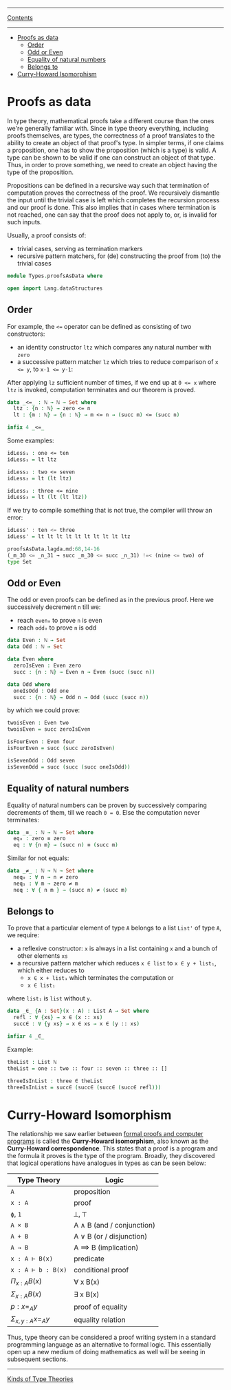 ****
[Contents](contents.html)

<!-- START doctoc generated TOC please keep comment here to allow auto update -->
<!-- DON'T EDIT THIS SECTION, INSTEAD RE-RUN doctoc TO UPDATE -->
****

- [Proofs as data](#proofs-as-data)
  - [Order](#order)
  - [Odd or Even](#odd-or-even)
  - [Equality of natural numbers](#equality-of-natural-numbers)
  - [Belongs to](#belongs-to)
- [Curry-Howard Isomorphism](#curry-howard-isomorphism)

<!-- END doctoc generated TOC please keep comment here to allow auto update -->


# Proofs as data

In type theory, mathematical proofs take a different course than the ones we're generally familiar with. Since in type theory everything, including proofs themselves, are types, the correctness of a proof translates to the ability to create an object of that proof's type. In simpler terms, if one claims a proposition, one has to show the proposition (which is a type) is valid. A type can be shown to be valid if one can construct an object of that type. Thus, in order to prove something, we need to create an object having the type of the proposition.

Propositions can be defined in a recursive way such that termination of computation proves the correctness of the proof. We recursively dismantle the input until the trivial case is left which completes the recursion process and our proof is done. This also implies that in cases where termination is not reached, one can say that the proof does not apply to, or, is invalid for such inputs.

Usually, a proof consists of:
- trivial cases, serving as termination markers
- recursive pattern matchers, for (de) constructing the proof from (to) the trivial cases

```agda
module Types.proofsAsData where

open import Lang.dataStructures
```

## Order

For example, the `<=` operator can be defined as consisting of two constructors:

- an identity constructor `ltz` which compares any natural number with `zero`
- a successive pattern matcher `lz` which tries to reduce comparison of  `x <= y`, to `x-1 <= y-1`:

After applying `lz` sufficient number of times, if we end up at `0 <= x` where `ltz` is invoked, computation terminates and our theorem is proved.

```agda
data _<=_ : ℕ → ℕ → Set where
  ltz : {n : ℕ} → zero <= n
  lt : {m : ℕ} → {n : ℕ} → m <= n → (succ m) <= (succ n)

infix 4 _<=_
```

Some examples:

```agda
idLess₁ : one <= ten
idLess₁ = lt ltz

idLess₂ : two <= seven
idLess₂ = lt (lt ltz)

idLess₃ : three <= nine
idLess₃ = lt (lt (lt ltz))
```

If we try to compile something that is not true, the compiler will throw an error:

```haskell
idLess' : ten <= three
idLess' = lt lt lt lt lt lt lt lt lt ltz
```

```python
proofsAsData.lagda.md:68,14-16
(_m_30 <= _n_31 → succ _m_30 <= succ _n_31) !=< (nine <= two) of
type Set
```

## Odd or Even

The odd or even proofs can be defined as in the previous proof. Here we successively decrement `n` till we:

- reach `even₀` to prove `n` is even
- reach `odd₀` to prove `n` is odd

```agda
data Even : ℕ → Set
data Odd : ℕ → Set

data Even where
  zeroIsEven : Even zero
  succ : {n : ℕ} → Even n → Even (succ (succ n))

data Odd where
  oneIsOdd : Odd one
  succ : {n : ℕ} → Odd n → Odd (succ (succ n))
```

by which we could prove:

```agda
twoisEven : Even two
twoisEven = succ zeroIsEven

isFourEven : Even four
isFourEven = succ (succ zeroIsEven)

isSevenOdd : Odd seven
isSevenOdd = succ (succ (succ oneIsOdd))
```

## Equality of natural numbers

Equality of natural numbers can be proven by successively comparing decrements of them, till we reach `0 = 0`. Else the computation never terminates:

```agda
data _≡_ : ℕ → ℕ → Set where
  eq₀ : zero ≡ zero
  eq : ∀ {n m} → (succ n) ≡ (succ m)
```

Similar for not equals:

```agda
data _≠_ : ℕ → ℕ → Set where
  neq₀ : ∀ n → n ≠ zero
  neq₁ : ∀ m → zero ≠ m
  neq : ∀ { n m } → (succ n) ≠ (succ m)
```

## Belongs to

To prove that a particular element of type `A` belongs to a list `List'` of type `A`, we require:

- a reflexive constructor: `x` is always in a list containing `x` and a bunch of other elements `xs`
- a recursive pattern matcher which reduces `x ∈ list` to `x ∈ y + list₁`, which either reduces to
  - `x ∈ x + list₁` which terminates the computation or
  - `x ∈ list₁`

where `list₁` is `list` without `y`.

```agda
data _∈_ {A : Set}(x : A) : List A → Set where
  refl : ∀ {xs} → x ∈ (x :: xs)
  succ∈ : ∀ {y xs} → x ∈ xs → x ∈ (y :: xs)

infixr 4 _∈_
```

Example:

```agda
theList : List ℕ
theList = one :: two :: four :: seven :: three :: []

threeIsInList : three ∈ theList
threeIsInList = succ∈ (succ∈ (succ∈ (succ∈ refl)))
```

# Curry-Howard Isomorphism

The relationship we saw earlier between [formal proofs and computer programs](./Types.proofsAsData.html) is called the **Curry-Howard isomorphism**, also known as the **Curry-Howard correspondence**. This states that a proof is a program and the formula it proves is the type of the program. Broadly, they discovered that logical operations have analogues in types as can be seen below:

| Type Theory | Logic |
| --- | --- |
| `A` | proposition |
| `x : A` | proof |
| `ϕ`, `1` | ⟂, ⊤ |
| `A × B` | A ∧ B (and / conjunction) |
| `A + B` | A ∨ B (or / disjunction) |
| `A → B` | A ⟹ B (implication) |
| `x : A ⊢ B(x)` | predicate |
| `x : A ⊢ b : B(x)` | conditional proof |
| $\Pi_{x:A} B(x)$  | ∀ x B(x) |
| $\Sigma_{x:A} B(x)$ | ∃ x B(x) |
| $p : x =_A y$ | proof of equality |
| $\Sigma_{x,y:A} x =_A y$ | equality relation |

Thus, type theory can be considered a proof writing system in a standard programming language as an alternative to formal logic. This essentially open up a new medium of doing mathematics as well will be seeing in subsequent sections.

****
[Kinds of Type Theories](./Types.variations.html)
